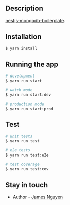 ## Description
[nestjs-mongodb-boilerplate](https://github.com/jamesngdev/nestjs-mongodb-boilerplate).

## Installation

```bash
$ yarn install
```

## Running the app

```bash
# development
$ yarn run start

# watch mode
$ yarn run start:dev

# production mode
$ yarn run start:prod
```

## Test

```bash
# unit tests
$ yarn run test

# e2e tests
$ yarn run test:e2e

# test coverage
$ yarn run test:cov
```



## Stay in touch
- Author - [James Nguyen](https://github.com/jamesngdev)
